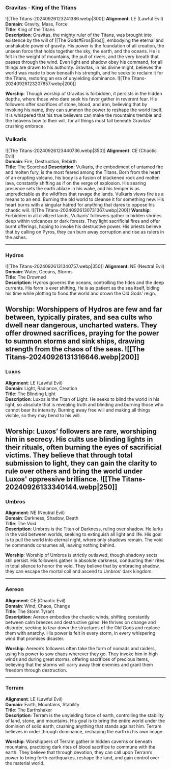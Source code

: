 ### **Gravitas - King of the Titans**  
![[The Titans-20240926123241386.webp|300]]
**Alignment**: LE (Lawful Evil)  
**Domain**: Gravity, Mass, Force  
**Title**: King of the Titans  
**Description**: Gravitas, the mighty ruler of the Titans, was brought into existence by the will of [[The Gods#Eros|Eros]], embodying the eternal and unshakable power of gravity. His power is the foundation of all creation, the unseen force that holds together the sky, the earth, and the oceans. He is felt in the weight of mountains, the pull of rivers, and the very breath that passes through the wind. Even light and shadow obey his command, for all things are drawn to his authority. Gravitas, in his divine might, believes the world was made to bow beneath his strength, and he seeks to reclaim it for the Titans, restoring an era of unyielding dominance.
![[The Titans-20240926123207857.webp|200]]

**Worship**: Though worship of Gravitas is forbidden, it persists in the hidden depths, where those who dare seek his favor gather in reverent fear. His followers offer sacrifices of stone, blood, and iron, believing that by invoking his name, they can summon the power to reshape the world itself. It is whispered that his true believers can make the mountains tremble and the heavens bow to their will, for all things must fall beneath Gravitas' crushing embrace.



### **Vulkaris**
![[The Titans-20240926123440736.webp|350]]
**Alignment**: CE (Chaotic Evil)  
**Domain**: Fire, Destruction, Rebirth  
**Title**: The Scorched
**Description**: Vulkaris, the embodiment of untamed fire and molten fury, is the most feared among the Titans. Born from the heart of an erupting volcano, his body is a fusion of blackened rock and molten lava, constantly shifting as if on the verge of explosion. His searing presence sets the earth ablaze in his wake, and his temper is as unpredictable as the wildfires that ravage the lands. Vulkaris views fire as a means to an end. Burning the old world to cleanse it for something new. His heart burns with a singular hatred for anything that dares to oppose his chaotic will.
![[The Titans-20240926130731367.webp|200]]
**Worship**: Forbidden in all civilized lands, Vulkaris’ followers gather in hidden shrines deep within volcanoes or dark forests. They light sacrificial fires and offer burnt offerings, hoping to invoke his destructive power. His priests believe that by calling on Pyros, they can burn away corruption and rise as rulers in the ashes.

---

### **Hydros**
![[The Titans-20240926131340757.webp|350]]
**Alignment**: NE (Neutral Evil)  
**Domain**: Water, Oceans, Storms  
**Title**: The Drowned   
**Description**: Hydros governs the oceans, controlling the tides and the deep currents. His form is ever shifting, He is as patient as the sea itself, biding his time while plotting to flood the world and drown the Old Gods’ reign.

**Worship**: Worshippers of Hydros are few and far between, typically pirates, and sea cults who dwell near dangerous, uncharted waters. They offer drowned sacrifices, praying for the power to summon storms and sink ships, drawing strength from the chaos of the seas.
![[The Titans-20240926131316646.webp|200]]
---

### **Luxos**

**Alignment**: LE (Lawful Evil)  
**Domain**: Light, Radiance, Creation  
**Title**: The Blinding Light  
**Description**: Luxos is the Titan of Light. He seeks to blind the world in his light, so absolute that is revealing truth and blinding and burning those who cannot bear its intensity. Burning away free will and making all things visible, so they may bend to his will. 

**Worship**: Luxos’ followers are rare, worshiping him in secrecy. His cults use blinding lights in their rituals, often burning the eyes of sacrificial victims. They believe that through total submission to light, they can gain the clarity to rule over others and bring the world under Luxos' oppressive brilliance.
![[The Titans-20240926133340144.webp|250]]
---

### **Umbros**

**Alignment**: NE (Neutral Evil)  
**Domain**: Darkness, Shadow, Death  
**Title**: The Void   
**Description**: Umbros is the Titan of Darkness, ruling over shadow. He lurks in the void between worlds, seeking to extinguish all light and life. His goal is to pull the world into eternal night, where only shadows remain. The void he commands consumes all, leaving nothing behind.

**Worship**: Worship of Umbros is strictly outlawed, though shadowy sects still persist. His followers gather in absolute darkness, conducting their rites in total silence to honor the void. They believe that by embracing shadow, they can escape the mortal coil and ascend to Umbros’ dark kingdom.

---

### **Aereon**

**Alignment**: CE (Chaotic Evil)  
**Domain**: Wind, Chaos, Change  
**Title**: The Storm Tyrant  
**Description**: Aereon embodies the chaotic winds, shifting constantly between calm breezes and destructive gales. He thrives on change and disorder, seeking to tear down the structures of the Old Gods and replace them with anarchy. His power is felt in every storm, in every whispering wind that promises disaster.

**Worship**: Aereon’s followers often take the form of nomads and raiders, using his power to sow chaos wherever they go. They invoke him in high winds and during great storms, offering sacrifices of precious items, believing that the storms will carry away their enemies and grant them freedom through destruction.

---

### **Terram**

**Alignment**: LE (Lawful Evil)  
**Domain**: Earth, Mountains, Stability  
**Title**: The Earthshaker  
**Description**: Terram is the unyielding force of earth, controlling the stability of land, stone, and mountains. His goal is to bring the entire world under the dominion of solid earth, crushing anything that stands against him. Terram believes in order through dominance, reshaping the earth in his own image.

**Worship**: Worshippers of Terram gather in hidden caverns or beneath mountains, practicing dark rites of blood sacrifice to commune with the earth. They believe that through devotion, they can call upon Terram’s power to bring forth earthquakes, reshape the land, and gain control over the material world.